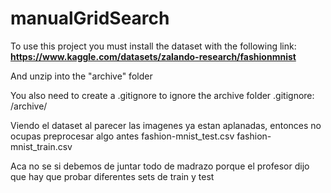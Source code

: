 # manualGridSearch


To use this project you must install the dataset with the following link:
__https://www.kaggle.com/datasets/zalando-research/fashionmnist__

And unzip into the "archive" folder

You also need to create a .gitignore to ignore the archive folder
.gitignore:
/archive/

Viendo el dataset al parecer las imagenes ya estan aplanadas, entonces no ocupas preprocesar algo antes
fashion-mnist_test.csv
fashion-mnist_train.csv

Aca no se si debemos de juntar todo de madrazo porque el profesor dijo que hay que probar diferentes sets de train y test
